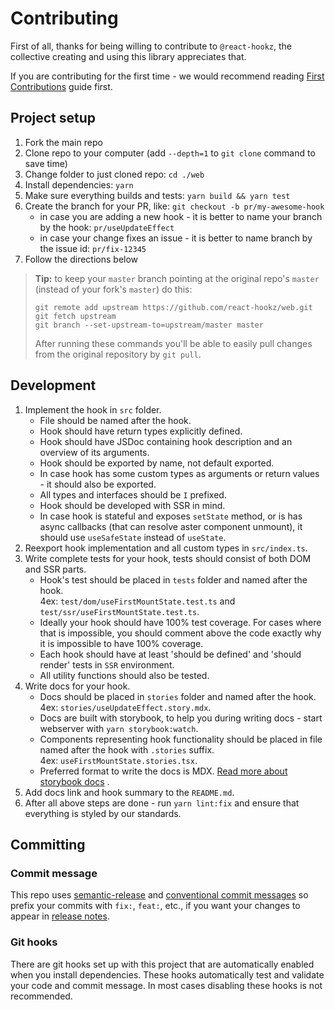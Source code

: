 # Contributing

First of all, thanks for being willing to contribute to `@react-hookz`, the collective creating and
using this library appreciates that.

If you are contributing for the first time - we would recommend
reading [First Contributions](https://github.com/firstcontributions/first-contributions) guide
first.

## Project setup

1. Fork the main repo
2. Clone repo to your computer (add `--depth=1` to `git clone` command to save time)
3. Change folder to just cloned repo: `cd ./web`
4. Install dependencies: `yarn`
5. Make sure everything builds and tests: `yarn build && yarn test`
6. Create the branch for your PR, like: `git checkout -b pr/my-awesome-hook`
   - in case you are adding a new hook - it is better to name your branch by the
     hook: `pr/useUpdateEffect`
   - in case your change fixes an issue - it is better to name branch by the issue
     id: `pr/fix-12345`
7. Follow the directions below

> **Tip:** to keep your `master` branch pointing at the original repo's `master` (instead of your fork's `master`) do this:
>
> ```shell
> git remote add upstream https://github.com/react-hookz/web.git
> git fetch upstream
> git branch --set-upstream-to=upstream/master master
> ```
>
> After running these commands you'll be able to easily pull changes from the original repository by `git pull`.

## Development

1. Implement the hook in `src` folder.
   - File should be named after the hook.
   - Hook should have return types explicitly defined.
   - Hook should have JSDoc containing hook description and an overview of its arguments.
   - Hook should be exported by name, not default exported.
   - In case hook has some custom types as arguments or return values - it should also be exported.
   - All types and interfaces should be `I` prefixed.
   - Hook should be developed with SSR in mind.
   - In case hook is stateful and exposes `setState` method, or is has async callbacks (that can
     resolve aster component unmount), it should use `useSafeState` instead of `useState`.
2. Reexport hook implementation and all custom types in `src/index.ts`.
3. Write complete tests for your hook, tests should consist of both DOM and SSR parts.
   - Hook's test should be placed in `tests` folder and named after the hook.  
     4ex: `test/dom/useFirstMountState.test.ts` and `test/ssr/useFirstMountState.test.ts`.
   - Ideally your hook should have 100% test coverage. For cases where that is impossible, you
     should comment above the code exactly why it is impossible to have 100% coverage.
   - Each hook should have at least 'should be defined' and 'should render' tests in `SSR`
     environment.
   - All utility functions should also be tested.
4. Write docs for your hook.
   - Docs should be placed in `stories` folder and named after the hook.  
     4ex: `stories/useUpdateEffect.story.mdx`.
   - Docs are built with storybook, to help you during writing docs - start webserver
     with `yarn storybook:watch`.
   - Components representing hook functionality should be placed in file named after the hook
     with `.stories` suffix.  
     4ex: `useFirstMountState.stories.tsx`.
   - Preferred format to write the docs is
     MDX. [Read more about storybook docs](https://storybook.js.org/docs/react/writing-docs/introduction)
     .
5. Add docs link and hook summary to the `README.md`.
6. After all above steps are done - run `yarn lint:fix` and ensure that everything is styled by our
   standards.

## Committing

### Commit message

This repo uses [semantic-release](https://github.com/semantic-release/semantic-release)
and [conventional commit messages](https://conventionalcommits.org) so prefix your commits
with `fix:`, `feat:`, etc., if you want your changes to appear
in [release notes](https://github.com/react-hookz/web/blob/master/CHANGELOG.md).

### Git hooks

There are git hooks set up with this project that are automatically enabled when you install
dependencies. These hooks automatically test and validate your code and commit message. In most
cases disabling these hooks is not recommended.
